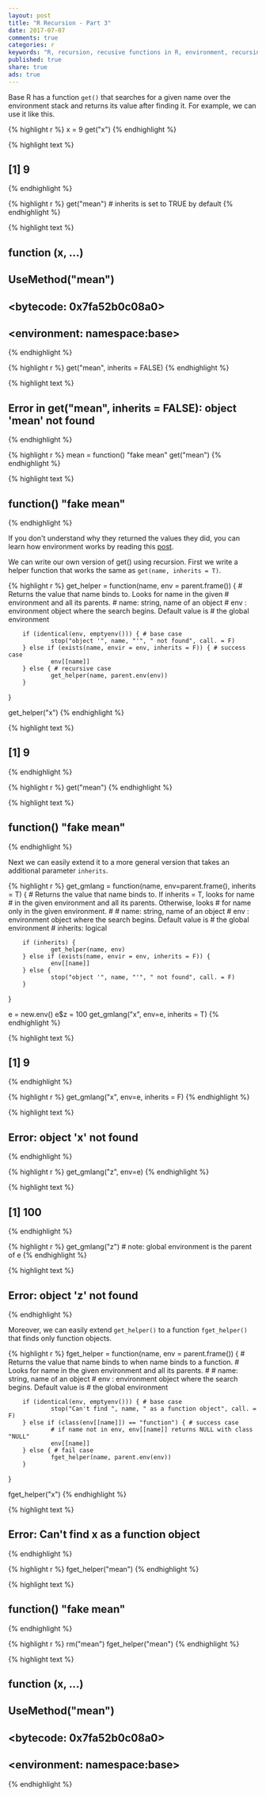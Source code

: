```yaml
---
layout: post
title: "R Recursion - Part 3"
date: 2017-07-07
comments: true
categories: r
keywords: "R, recursion, recusive functions in R, environment, recursing over environments in R, get(), fget(), recursion in R"
published: true
share: true
ads: true
---
```


Base R has a function `get()` that searches for a given name over the environment stack and returns its value after finding it. For example, we can use it like this.


{% highlight r %}
x = 9
get("x")
{% endhighlight %}



{% highlight text %}
## [1] 9
{% endhighlight %}



{% highlight r %}
get("mean") # inherits is set to TRUE by default
{% endhighlight %}



{% highlight text %}
## function (x, ...) 
## UseMethod("mean")
## <bytecode: 0x7fa52b0c08a0>
## <environment: namespace:base>
{% endhighlight %}



{% highlight r %}
get("mean", inherits = FALSE)
{% endhighlight %}



{% highlight text %}
## Error in get("mean", inherits = FALSE): object 'mean' not found
{% endhighlight %}



{% highlight r %}
mean = function() "fake mean"
get("mean")
{% endhighlight %}



{% highlight text %}
## function() "fake mean"
{% endhighlight %}

If you don't understand why they returned the values they did, you can learn how 
environment works by reading this [post](https://masterr.org/r/understand-r-environments-part1/).

We can write our own version of get() using recursion. First we write a helper function that works the same as `get(name, inherits = T)`.


{% highlight r %}
get_helper = function(name, env = parent.frame()) {
        # Returns the value that name binds to. Looks for name in the given 
        #       environment and all its parents.
        # name: string, name of an object
        # env : environment object where the search begins. Default value is 
        #       the global environment
        
        if (identical(env, emptyenv())) { # base case
                stop("object '", name, "'", " not found", call. = F)
        } else if (exists(name, envir = env, inherits = F)) { # success case
                env[[name]]
        } else { # recursive case
                get_helper(name, parent.env(env))
        }
}

get_helper("x")
{% endhighlight %}



{% highlight text %}
## [1] 9
{% endhighlight %}



{% highlight r %}
get("mean")
{% endhighlight %}



{% highlight text %}
## function() "fake mean"
{% endhighlight %}

Next we can easily extend it to a more general version that takes an additional parameter `inherits`.


{% highlight r %}
get_gmlang = function(name, env=parent.frame(), inherits = T) {
        # Returns the value that name binds to. If inherits = T, looks for name
        #       in the given environment and all its parents. Otherwise, looks
        #       for name only in the given environment.
        #
        # name: string, name of an object
        # env : environment object where the search begins. Default value is 
        #       the global environment
        # inherits: logical
        
        if (inherits) { 
                get_helper(name, env)
        } else if (exists(name, envir = env, inherits = F)) {
                env[[name]]
        } else {
                stop("object '", name, "'", " not found", call. = F)
        }
}

e = new.env()
e$z = 100
get_gmlang("x", env=e, inherits = T)
{% endhighlight %}



{% highlight text %}
## [1] 9
{% endhighlight %}



{% highlight r %}
get_gmlang("x", env=e, inherits = F)
{% endhighlight %}



{% highlight text %}
## Error: object 'x' not found
{% endhighlight %}



{% highlight r %}
get_gmlang("z", env=e)
{% endhighlight %}



{% highlight text %}
## [1] 100
{% endhighlight %}



{% highlight r %}
get_gmlang("z") # note: global environment is the parent of e
{% endhighlight %}



{% highlight text %}
## Error: object 'z' not found
{% endhighlight %}

Moreover, we can easily extend `get_helper()` to a function `fget_helper()` that finds only function objects.


{% highlight r %}
fget_helper = function(name, env = parent.frame()) {
        # Returns the value that name binds to when name binds to a function. 
        #       Looks for name in the given environment and all its parents.
        #
        # name: string, name of an object
        # env : environment object where the search begins. Default value is 
        #       the global environment

        if (identical(env, emptyenv())) { # base case
                stop("Can't find ", name, " as a function object", call. = F)
        } else if (class(env[[name]]) == "function") { # success case
                # if name not in env, env[[name]] returns NULL with class "NULL"
                env[[name]]
        } else { # fail case
                fget_helper(name, parent.env(env))
        }
}

fget_helper("x")
{% endhighlight %}



{% highlight text %}
## Error: Can't find x as a function object
{% endhighlight %}



{% highlight r %}
fget_helper("mean")
{% endhighlight %}



{% highlight text %}
## function() "fake mean"
{% endhighlight %}



{% highlight r %}
rm("mean")
fget_helper("mean")
{% endhighlight %}



{% highlight text %}
## function (x, ...) 
## UseMethod("mean")
## <bytecode: 0x7fa52b0c08a0>
## <environment: namespace:base>
{% endhighlight %}

